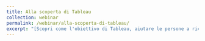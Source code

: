 ```yaml
---
title: Alla scoperta di Tableau
collection: webinar
permalink: /webinar/alla-scoperta-di-tableau/ 
excerpt: "[Scopri come l'obiettivo di Tableau, aiutare le persone a riconoscere e comprendere i dati, può rivoluzionare la tua organizzazione grazie alla potenza dei dati.](https://www.tableau.com/it-it/learn/webinars/alla-scoperta-di-tableau)"
---
```

